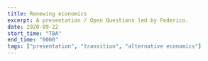 ```yaml
---
title: Renewing economics
excerpt: A presentation / Open Questions led by Federico.
date: 2020-09-22
start_time: "TBA"
end_time: "0000"
tags: ["presentation", "transition", "alternative economics"]
---
```

